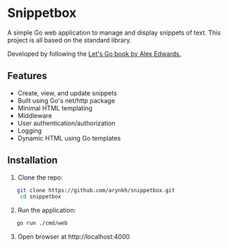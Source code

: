 # Snippetbox

A simple Go web application to manage and display snippets of text. This project is all based on the standard library. 

Developed by following the <a href="https://lets-go.alexedwards.net">Let's Go book by Alex Edwards.</a>

## Features
- Create, view, and update snippets
- Built using Go's net/http package
- Minimal HTML templating
- Middleware
- User authentication/authorization
- Logging
- Dynamic HTML using Go templates

## Installation

1. Clone the repo:
```bash
   git clone https://github.com/arynkh/snippetbox.git
    cd snippetbox
```
2. Run the application: 
```bash
   go run ./cmd/web
```
3. Open browser at http://localhost:4000

